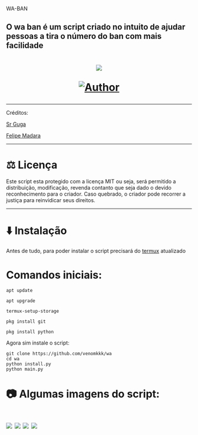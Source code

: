 WA-BAN

O wa ban é um script criado no intuito de ajudar pessoas a tira o número do ban com mais facilidade
----

<h1 align="center">
    <p>
        <img src= "https://telegra.ph/file/555ce47e0c064d7c6f5bf.jpg">
    </p>
    <p>
        <a href="https://github.com/venomkkk"><img title="Author"    src="https://img.shields.io/badge/Author-Sr Guga-purple.svg?style=for-the-badge&logo=github"></a>
    </p>
</h1>

---
 Créditos:

[Sr Guga](https://wa.me/557598205795)

[Felipe Madara](https://wa.me/557598503624)

---

# ⚖️ Licença

Este script esta protegido com a licença MIT ou seja, será permitido a distribuição, modificação, revenda contanto que seja dado o devido reconhecimento para o criador. Caso quebrado, o criador pode recorrer a justiça para reinvidicar seus direitos.

---

# ⬇️ Instalação

Antes de tudo, para poder instalar o script precisará do [termux](https://f-droid.org/repo/com.termux_118.apk) atualizado
# Comandos iniciais:
```
apt update
```
```
apt upgrade
```
```
termux-setup-storage
```
```
pkg install git
```
```
pkg install python
```
 Agora sim instale o script:
```
git clone https://github.com/venomkkk/wa
cd wa
python install.py
python main.py
```
# 📷 Algumas imagens do script:
<h1>
        <img src= "https://telegra.ph/file/ea6fa940f9b50c966b571.jpg">
        <img src= "https://telegra.ph/file/3afafaf003ccc66fe81ef.jpg">
        <img src= "https://telegra.ph/file/be4e6bfc78af469d6257b.jpg">
        <img src= "https://telegra.ph/file/f5fac9791ef3b09b506dd.jpg">
</h1>
